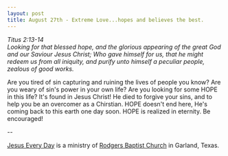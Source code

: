 ```yaml
---
layout: post
title: August 27th - Extreme Love...hopes and believes the best.
---
```


_Titus 2:13-14  
Looking for that blessed hope, and the glorious appearing of the
great God and our Saviour Jesus Christ; Who gave himself for us, that
he might redeem us from all iniquity, and purify unto himself a
peculiar people, zealous of good works._

Are you tired of sin capturing and ruining the lives of people you
know? Are you weary of sin's power in your own life? Are you looking
for some HOPE in this life? It's found in Jesus Christ! He died to
forgive your sins, and to help you be an overcomer as a Chirstian.
HOPE doesn't end here, He's coming back to this earth one day soon.
HOPE is realized in eternity. Be encouraged!

 --

<a href=http://jesuseveryday.net>Jesus Every Day</a> is a ministry of <a href=http://rodgersbaptist.net>Rodgers Baptist Church</a> in Garland, Texas.
